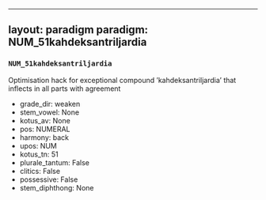 
---
layout: paradigm
paradigm: NUM_51kahdeksantriljardia
---
### ` NUM_51kahdeksantriljardia `

Optimisation hack for exceptional compound ’kahdeksantriljardia’ that inflects in all parts with agreement
* grade_dir: weaken
* stem_vowel: None
* kotus_av: None
* pos: NUMERAL
* harmony: back
* upos: NUM
* kotus_tn: 51
* plurale_tantum: False
* clitics: False
* possessive: False
* stem_diphthong: None
